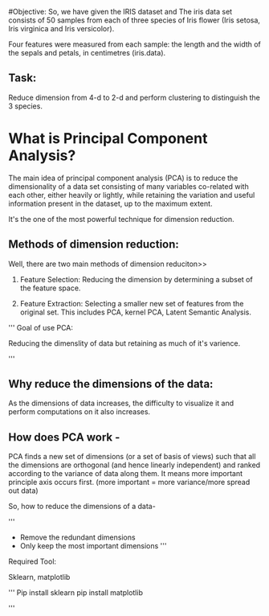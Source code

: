#Objective:
So, we have given the IRIS dataset and The iris data set consists of 50 samples from each of three species of Iris flower (Iris setosa, Iris virginica and Iris versicolor).

Four features were measured from each sample: the length and the width of the sepals and petals, in centimetres (iris.data).

## Task:
Reduce dimension from 4-d to 2-d and perform clustering to distinguish the 3 species.

# What is Principal Component Analysis?

The main idea of principal component analysis (PCA) is to reduce the dimensionality of a data set consisting of many variables co-related with each other, either heavily or lightly, while retaining the variation and useful information present in the dataset, up to the maximum extent.

It's the one of the most powerful technique for dimension reduction.

## Methods of dimension reduction:
Well, there are two main methods of dimension reduciton>>

1. Feature Selection:
Reducing the dimension by determining a subset of the feature space.

2. Feature Extraction:
Selecting a smaller new set of features from the original set. This includes PCA, kernel PCA, Latent Semantic Analysis.

'''
Goal of use PCA:

Reducing the dimenslity of data but retaining as much of it's varience.

'''

## Why reduce the dimensions of the data:

As the dimensions of data increases, the difficulty to visualize it and perform computations on it also increases. 




## How does PCA work -

PCA finds a new set of dimensions (or a set of basis of views) such that all the dimensions are orthogonal (and hence linearly independent) and ranked according to the variance of data along them. It means more important principle
axis occurs first. (more important = more variance/more spread out data)

So, how to reduce the dimensions of a data-

'''
* Remove the redundant dimensions
* Only keep the most important dimensions
'''

Required Tool:

Sklearn, matplotlib

'''
Pip install sklearn
pip install matplotlib

'''
